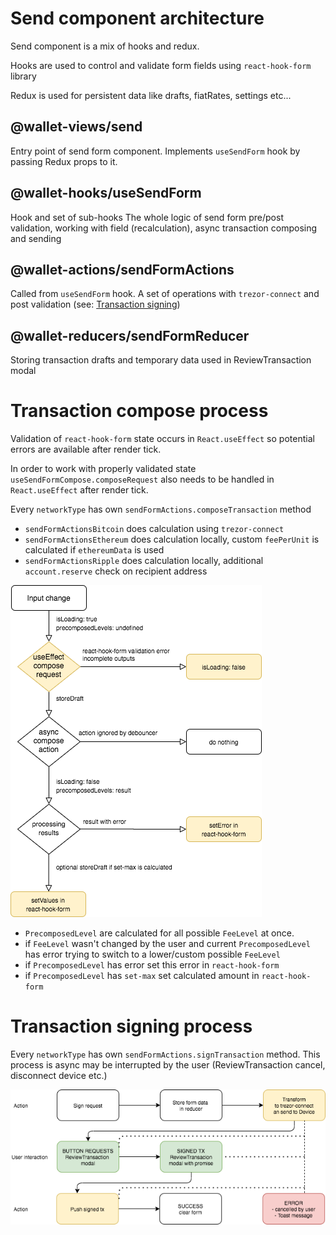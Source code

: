 # Send component architecture

Send component is a mix of hooks and redux.

Hooks are used to control and validate form fields using `react-hook-form` library

Redux is used for persistent data like drafts, fiatRates, settings etc...

## @wallet-views/send
Entry point of send form component.
Implements `useSendForm` hook by passing Redux props to it.

## @wallet-hooks/useSendForm
Hook and set of sub-hooks
The whole logic of send form pre/post validation, working with field (recalculation), async transaction composing and sending

## @wallet-actions/sendFormActions
Called from `useSendForm` hook. A set of operations with `trezor-connect` and post validation (see: [Transaction signing](#L42))

## @wallet-reducers/sendFormReducer
Storing transaction drafts and temporary data used in ReviewTransaction modal


# Transaction compose process
Validation of `react-hook-form` state occurs in `React.useEffect` so potential errors are available after render tick.

In order to work with properly validated state `useSendFormCompose.composeRequest` also needs to be handled in `React.useEffect` after render tick.

Every `networkType` has own `sendFormActions.composeTransaction` method
- `sendFormActionsBitcoin` does calculation using `trezor-connect`
- `sendFormActionsEthereum` does calculation locally, custom `feePerUnit` is calculated if `ethereumData` is used
- `sendFormActionsRipple` does calculation locally, additional `account.reserve` check on recipient address

![img](./compose.png)

- `PrecomposedLevel` are calculated for all possible `FeeLevel` at once.
- if `FeeLevel` wasn't changed by the user and current `PrecomposedLevel` has error trying to switch to a lower/custom possible `FeeLevel`
- if `PrecomposedLevel` has error set this error in `react-hook-form`
- if `PrecomposedLevel` has `set-max` set calculated amount in `react-hook-form`


# Transaction signing process
Every `networkType` has own `sendFormActions.signTransaction` method. This process is async may be interrupted by the user (ReviewTransaction cancel, disconnect device etc.)

![img](./signtx.png)